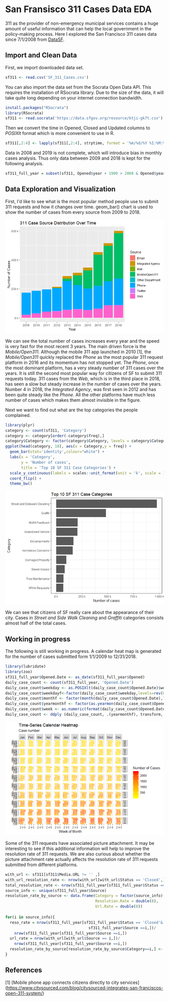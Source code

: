 San Fransisco 311 Cases Data EDA
================

311 as the provider of non-emergency municipal services contains a huge amount of useful information that can help the local government in the policy-making process. Here I explored the San Francisco 311 cases data since 7/1/2008 from [DataSF](https://data.sfgov.org/City-Infrastructure/311-Cases/vw6y-z8j6).

Import and Clean Data
---------------------

First, we import downloaded data set.

``` r
sf311 <- read.csv('SF_311_Cases.csv')
```

You can also import the data set from the Socrata Open Data API. This requires the installation of RSocrata library. Due to the size of the data, it will take quite long depending on your internet connection bandwidth.

``` r
install.packages("RSocrata")
library(RSocrata)
sf311 <- read.socrata('https://data.sfgov.org/resource/ktji-gk7t.csv')
```

Then we convert the time in Opened, Closed and Updated columns to *POSIXlt* format which is more convenient to use in R.

``` r
sf311[,2:4] <- lapply(sf311[,2:4], strptime, format = '%m/%d/%Y %I:%M:%S %p') 
```

Data in 2008 and 2019 is not complete, which will introduce bias in monthly cases analysis. Thus only data between 2009 and 2018 is kept for the following analysis.

``` r
sf311_full_year = subset(sf311, Opened$year + 1900 > 2008 & Opened$year + 1900 < 2019)
```

Data Exploration and Visualization
----------------------------------

First, I'd like to see what is the most popular method people use to submit 311 requests and how it changes over time. geom\_bar() chart is used to show the number of cases from every source from 2009 to 2018.

![](SF311_files/figure-markdown_github/Source%20Distribution%20Figure-1.png)

We can see the total number of cases increases every year and the speed is very fast for the most recent 3 years. The main driven force is the *Mobile/Open311*. Although the mobile 311 app launched in 2010 \[1\], the *Mobile/Open311* quickly replaced the *Phone* as the most popular 311 request platform in 2016 and its momentum has not stopped yet. The *Phone*, once the most dominant platform, has a very steady number of 311 cases over the years. It is still the second most popular way for citizens of SF to submit 311 requests today. 311 cases from the *Web*, which is in the third place in 2018, has seen a slow but steady increase in the number of cases over the years. Number 4 in 2018, the *Integrated Agency*, was first seen in 2012 and has been quite steady like the *Phone*. All the other platforms have much less number of cases which makes them almost invisible in the figure.

Next we want to find out what are the top categories the people complained.

``` r
library(plyr)
category <- count(sf311, 'Category')
category <- category[order(-category$freq),]
category$Category <- factor(category$Category, levels = category$Category[order(category$freq)])
ggplot(head(category, 10), aes(x = Category,y = freq)) +
  geom_bar(stat='identity',colour="white") +
  labs(x = 'Category', 
       y = 'Number of cases', 
       title = 'Top 10 SF 311 Case Categories') +
  scale_y_continuous(labels = scales::unit_format(unit = 'k', scale = 1e-3))+
  coord_flip() + 
  theme_bw()
```

![](SF311_files/figure-markdown_github/Top%2010%20Categories-1.png)

We can see that citizens of SF really care about the appearance of their city. Cases in *Street and Side Walk Cleaning* and *Graffiti* categories consists almost half of the total cases.

Working in progress
-------------------

The following is still working in progress. A calendar heat map is generated for the number of cases submitted form 1/1/2009 to 12/31/2018.

``` r
library(lubridate)
library(zoo)
sf311_full_year$Opened.Date <- as_date(sf311_full_year$Opened)
daily_case_count <- count(sf311_full_year, 'Opened.Date')
daily_case_count$weekday <- as.POSIXlt(daily_case_count$Opened.Date)$wday
daily_case_count$weekdayf<-factor(daily_case_count$weekday,levels=rev(0:6),labels=rev(c("Sun","Mon","Tue","Wed","Thu","Fri","Sat")),ordered=TRUE)
daily_case_count$monthf <- factor(month(daily_case_count$Opened.Date),levels=as.character(1:12),labels=c("Jan","Feb","Mar","Apr","May","Jun","Jul","Aug","Sep","Oct","Nov","Dec"),ordered=TRUE) # finding the month 
daily_case_count$yearmonthf <- factor(as.yearmon(daily_case_count$Opened.Date)) #finding the year and the month from the date. Eg: Nov 2018 
daily_case_count$week <- as.numeric(format(daily_case_count$Opened.Date,"%W"))
daily_case_count <- ddply (daily_case_count, .(yearmonthf), transform, monthweek = 1+week-min(week))
```

![](SF311_files/figure-markdown_github/Drawing-1.png)

Some of the 311 requests have associated picture attachment. It may be interesting to see if this additional information will help to improve the resolution rate of 311 requests. We are also curious about whether the picture attachment rate actually affects the resolution rate of 311 requests submitted from different platforms.

``` r
with_url <- sf311[sf311$Media.URL != '' ,]
with_url_resolution_rate <- nrow(with_url[with_url$Status == 'Closed',])/nrow(with_url)
total_resolution_rate <- nrow(sf311_full_year[sf311_full_year$Status == 'Closed',])/nrow(sf311_full_year)
source_info <- unique(sf311_full_year$Source)
resolution_rate_by_source <- data.frame(Category = factor(source_info),
                                        Resolution.Rate = double(8),
                                        Url.Rate = double(8))

for(i in source_info){
  reso_rate = nrow(sf311_full_year[sf311_full_year$Status == 'Closed'&
                                     sf311_full_year$Source ==i,])/
    nrow(sf311_full_year[sf311_full_year$Source ==i,])
  url_rate = nrow(with_url[with_url$Source == i,])/
    nrow(sf311_full_year[sf311_full_year$Source ==i,])
  resolution_rate_by_source[resolution_rate_by_source$Category==i,] <- c(i,reso_rate,url_rate)
}
```

References
----------

\[1\] \[Mobile phone app connects citizens directly to city services\](<https://www.citysourced.com/blog/citysourced-integrates-san-franciscos-open-311-system/>)
